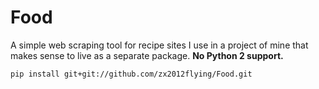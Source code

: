 # Food

A simple web scraping tool for recipe sites I use in a project of mine that makes sense to live as
a separate package. **No Python 2 support.**

    pip install git+git://github.com/zx2012flying/Food.git
